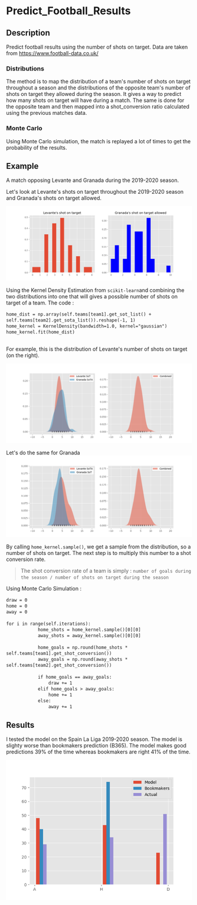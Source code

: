 # Predict_Football_Results

## Description

Predict football results using the number of shots on target.
Data are taken from https://www.football-data.co.uk/

### Distributions
The method is to map the distribution of a team's number of shots on target throughout a season and the distributions of the opposite team's number of shots on target they allowed during the season. 
It gives a way to predict how many shots on target will have during a match. The same is done for the opposite team and then mapped into a shot_conversion ratio calculated using the previous matches data. 

### Monte Carlo
Using Monte Carlo simulation, the match is replayed a lot of times to get the probability of the results.

## Example
A match opposing Levante and Granada during the 2019-2020 season.

Let's look at Levante's shots on target throughout the 2019-2020 season and Granada's shots on target allowed.

![histograms of levante and granada](./imgs/distributions.png?raw=true)

Using the Kernel Density Estimation from ```scikit-learn```and combining the two distributions into one that will gives a possible number of shots on target of a team.
The code : 
```
home_dist = np.array(self.teams[team1].get_sot_list() + self.teams[team2].get_sota_list()).reshape(-1, 1)
home_kernel = KernelDensity(bandwidth=1.0, kernel="gaussian")
home_kernel.fit(home_dist)


```

For example, this is the distribution of Levante's number of shots on target (on the right).

![kde models](./imgs/kde.png?raw=true)

Let's do the same for Granada
![kde models](./imgs/distributions2.png?raw=true)

By calling ```home_kernel.sample()```, we get a sample from the distribution, so a number of shots on target. The next step is to multiply this number to a shot conversion rate.
> The shot conversion rate of a team is simply : ```number of goals during the season / number of shots on target during the season```

Using Monte Carlo Simulation : 

```
draw = 0
home = 0     
away = 0

for i in range(self.iterations):
            home_shots = home_kernel.sample()[0][0]
            away_shots = away_kernel.sample()[0][0]
            
            home_goals = np.round(home_shots * self.teams[team1].get_shot_conversion())
            away_goals = np.round(away_shots * self.teams[team2].get_shot_conversion())

            if home_goals == away_goals:
                draw += 1
            elif home_goals > away_goals:
                home += 1
            else:
                away += 1
 ```

## Results
I tested the model on the Spain La Liga 2019-2020 season.
The model is slighty worse than bookmakers prediction (B365).
The model makes good predictions 39% of the time whereas bookmakers are right 41% of the time.

![results](./imgs/results.png?raw=true)
